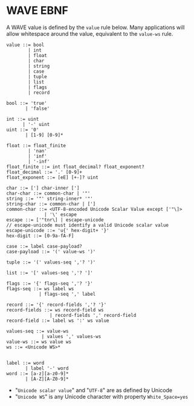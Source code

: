 # WAVE EBNF

A WAVE value is defined by the `value` rule below. Many applications will allow
whitespace around the value, equivalent to the `value-ws` rule.

```ebnf
value ::= bool
        | int
        | float
        | char
        | string
        | case
        | tuple
        | list
        | flags
        | record

bool ::= 'true'
       | 'false'

int ::= uint
      | '-' uint
uint ::= '0'
       | [1-9] [0-9]*

float ::= float_finite
        | 'nan'
        | 'inf'
        | '-inf'
float_finite ::= int float_decimal? float_exponent?
float_decimal ::= '.' [0-9]+
float_exponent ::= [eE] [+-]? uint

char ::= ['] char-inner [']
char-char ::= common-char | '"'
string ::= '"' string-inner* '"'
string-char ::= common-char | [']
common-char ::= <UTF-8-encoded Unicode Scalar Value except ['"\]>
              | '\' escape
escape ::= ['"tnr\] | escape-unicode
// escape-unicode must identify a valid Unicode scalar value
escape-unicode ::= 'u{' hex-digit+ '}'
hex-digit ::= [0-9a-fA-F]

case ::= label case-payload?
case-payload ::= '(' value-ws ')'

tuple ::= '(' values-seq ','? ')'

list ::= '[' values-seq ','? ']'

flags ::= '{' flags-seq ','? '}'
flags-seq ::= ws label ws
            | flags-seq ',' label

record ::= '{' record-fields ','? '}'
record-fields ::= ws record-field ws
                | record-fields ',' record-field
record-field ::= label ws ':' ws value

values-seq ::= value-ws
             | values ',' values-ws
value-ws ::= ws value ws
ws ::= <Unicode WS>*


label ::= word
       | label '-' word
word ::= [a-z][a-z0-9]*
       | [A-Z][A-Z0-9]*
```

* "`Unicode scalar value`" and "`UTF-8`" are as defined by Unicode
* "`Unicode WS`" is any Unicode character with property `White_Space=yes`
